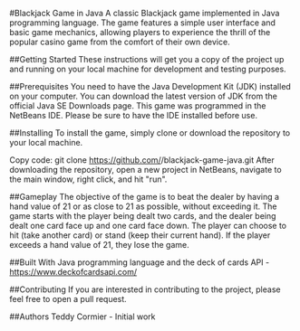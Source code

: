 #Blackjack Game in Java
A classic Blackjack game implemented in Java programming language. The game features a simple user interface and basic game mechanics, allowing players to experience the thrill of the popular casino game from the comfort of their own device.

##Getting Started
These instructions will get you a copy of the project up and running on your local machine for development and testing purposes.

##Prerequisites
You need to have the Java Development Kit (JDK) installed on your computer. You can download the latest version of JDK from the official Java SE Downloads page. This game was programmed in the NetBeans IDE. Please be sure to have the IDE installed before use.

##Installing
To install the game, simply clone or download the repository to your local machine.

Copy code:
git clone https://github.com/<your-username>/blackjack-game-java.git
After downloading the repository, open a new project in NetBeans, navigate to the main window, right click, and hit "run".

##Gameplay
The objective of the game is to beat the dealer by having a hand value of 21 or as close to 21 as possible, without exceeding it. The game starts with the player being dealt two cards, and the dealer being dealt one card face up and one card face down. The player can choose to hit (take another card) or stand (keep their current hand). If the player exceeds a hand value of 21, they lose the game.

##Built With
Java programming language and the deck of cards API - https://www.deckofcardsapi.com/

##Contributing
If you are interested in contributing to the project, please feel free to open a pull request.

##Authors
Teddy Cormier - Initial work

